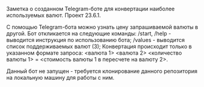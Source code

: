 Заметка о созданном Telegram-боте для конвертации наиболее используемых валют.
Проект 23.6.1.

С помощью Telegram-бота можно узнать цену запрашиваемой валюты в другой. 
Бот откликается на следующие команды:
/start, /help - выводится инструкция по использованию бота;
/values - выводится список поддерживаемых валют (3);
Конвертация происходит только в указанном формате запроса:
<валюта 1> <валюта 2> <количество валюты 1> = <стоимость валюты 1 в пересчете на валюту 2>.

Данный бот не запущен - требуется клонирование данного репозитория на локальную машину для работы с ним.
